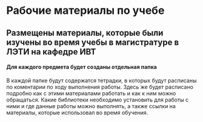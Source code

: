 # Рабочие материалы по учебе
## Размещены материалы, которые были изучены во время учебы в магистратуре в ЛЭТИ на кафедре ИВТ
#### Для каждого предмета будет созданы отдельная папка 
В каждой папке будут содержатся тетрадки, в которых будут расписаны по коментарии по ходу выполнения работы. Здесь же будет расписано подробно как с этими материалами работать и как к ним можно обращаться. 
Какие библиотеки необходимо установить для работы с ними и где данные работы можно выполнять, а также ссылки на  материалы, которые использовал во время обучения.

